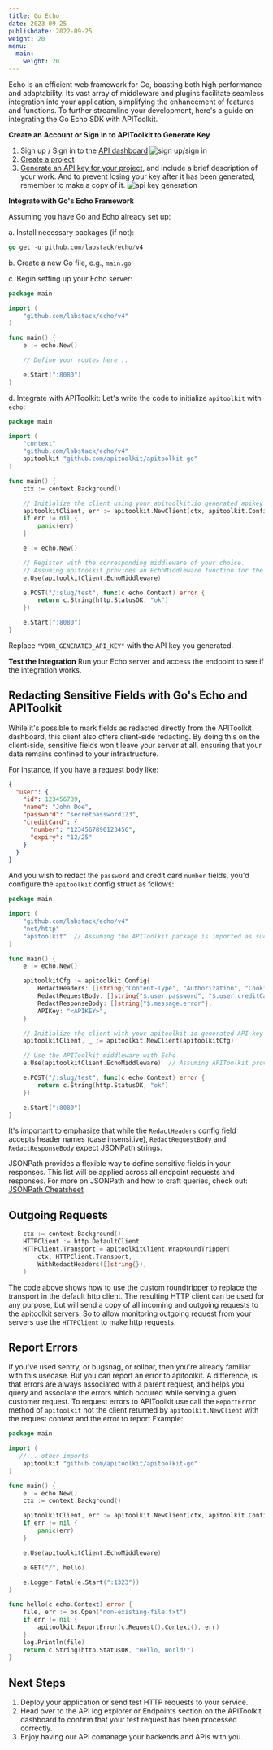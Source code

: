 ```yaml
---
title: Go Echo
date: 2023-09-25
publishdate: 2022-09-25
weight: 20
menu:
  main:
    weight: 20
---
```


Echo is an efficient web framework for Go, boasting both high performance and adaptability. Its vast array of middleware and plugins facilitate seamless integration into your application, simplifying the enhancement of features and functions. To further streamline your development, here's a guide on integrating the Go Echo SDK with APIToolkit.

**Create an Account or Sign In to APIToolkit to Generate Key**

1. Sign up / Sign in to the [API dashboard](https://app.apitoolkit.io)
   ![sign up/sign in](/signin.png)
2. [Create a project](/docs/dashboard/creating-a-project/)
3. [Generate an API key for your project](/docs/dashboard/generating-api-keys), and include a brief description of your work. And to prevent losing your key after it has been generated, remember to make a copy of it.
   ![api key generation](/api-keys-generation.png)

**Integrate with Go's Echo Framework**

Assuming you have Go and Echo already set up:

a. Install necessary packages (if not):

```go
go get -u github.com/labstack/echo/v4
```

b. Create a new Go file, e.g., `main.go`

c. Begin setting up your Echo server:

```go
package main

import (
	"github.com/labstack/echo/v4"
)

func main() {
	e := echo.New()

	// Define your routes here...

	e.Start(":8080")
}
```

d. Integrate with APIToolkit:
Let's write the code to initialize `apitoolkit` with `echo`:

```go
package main

import (
	"context"
	"github.com/labstack/echo/v4"
	apitoolkit "github.com/apitoolkit/apitoolkit-go"
)

func main() {
	ctx := context.Background()

	// Initialize the client using your apitoolkit.io generated apikey
	apitoolkitClient, err := apitoolkit.NewClient(ctx, apitoolkit.Config{APIKey: "<APIKEY>"})
	if err != nil {
		panic(err)
	}

	e := echo.New()

	// Register with the corresponding middleware of your choice.
	// Assuming apitoolkit provides an EchoMiddleware function for the echo framework.
	e.Use(apitoolkitClient.EchoMiddleware)

	e.POST("/:slug/test", func(c echo.Context) error {
		return c.String(http.StatusOK, "ok")
	})

	e.Start(":8080")
}
```

Replace `"YOUR_GENERATED_API_KEY"` with the API key you generated.

**Test the Integration**
Run your Echo server and access the endpoint to see if the integration works.

## Redacting Sensitive Fields with Go's Echo and APIToolkit

While it's possible to mark fields as redacted directly from the APIToolkit dashboard, this client also offers client-side redacting. By doing this on the client-side, sensitive fields won't leave your server at all, ensuring that your data remains confined to your infrastructure.

For instance, if you have a request body like:

```json
{
  "user": {
    "id": 123456789,
    "name": "John Doe",
    "password": "secretpassword123",
    "creditCard": {
      "number": "1234567890123456",
      "expiry": "12/25"
    }
  }
}
```

And you wish to redact the `password` and credit card `number` fields, you'd configure the `apitoolkit` config struct as follows:

```go
package main

import (
	"github.com/labstack/echo/v4"
	"net/http"
	"apitoolkit"  // Assuming the APIToolkit package is imported as such
)

func main() {
	e := echo.New()

	apitoolkitCfg := apitoolkit.Config{
        RedactHeaders: []string{"Content-Type", "Authorization", "Cookies"}, // Redacting both request and response headers
        RedactRequestBody: []string{"$.user.password", "$.user.creditCard.number"},
        RedactResponseBody: []string{"$.message.error"},
        APIKey: "<APIKEY>",
    }

	// Initialize the client with your apitoolkit.io generated API key
	apitoolkitClient, _ := apitoolkit.NewClient(apitoolkitCfg)

	// Use the APIToolkit middleware with Echo
	e.Use(apitoolkitClient.EchoMiddleware)  // Assuming APIToolkit provides such a middleware. Replace with the actual function if different.

	e.POST("/:slug/test", func(c echo.Context) error {
		return c.String(http.StatusOK, "ok")
	})

	e.Start(":8080")
}
```

It's important to emphasize that while the `RedactHeaders` config field accepts header names (case insensitive), `RedactRequestBody` and `RedactResponseBody` expect JSONPath strings.

JSONPath provides a flexible way to define sensitive fields in your responses. This list will be applied across all endpoint requests and responses. For more on JSONPath and how to craft queries, check out: [JSONPath Cheatsheet](https://lzone.de/cheat-sheet/JSONPath)

## Outgoing Requests

```go
    ctx := context.Background()
    HTTPClient := http.DefaultClient
    HTTPClient.Transport = apitoolkitClient.WrapRoundTripper(
        ctx, HTTPClient.Transport,
        WithRedactHeaders([]string{}),
    )

```

The code above shows how to use the custom roundtripper to replace the transport in the default http client.
The resulting HTTP client can be used for any purpose, but will send a copy of all incoming and outgoing requests
to the apitoolkit servers. So to allow monitoring outgoing request from your servers use the `HTTPClient` to make http requests.

## Report Errors

If you've used sentry, or bugsnag, or rollbar, then you're already familiar with this usecase.
But you can report an error to apitoolkit. A difference, is that errors are always associated with a parent request, and helps you query and associate the errors which occured while serving a given customer request. To request errors to APIToolkit use call the `ReportError` method of `apitoolkit` not the client returned by `apitoolkit.NewClient` with the request context and the error to report
Example:

```go
package main

import (
   //... other imports
  	apitoolkit "github.com/apitoolkit/apitoolkit-go"
)

func main() {
	e := echo.New()
	ctx := context.Background()

	apitoolkitClient, err := apitoolkit.NewClient(ctx, apitoolkit.Config{APIKey: "<API_KEY>"})
	if err != nil {
		panic(err)
	}

	e.Use(apitoolkitClient.EchoMiddleware)

	e.GET("/", hello)

	e.Logger.Fatal(e.Start(":1323"))
}

func hello(c echo.Context) error {
	file, err := os.Open("non-existing-file.txt")
	if err != nil {
		apitoolkit.ReportError(c.Request().Context(), err)
	}
	log.Println(file)
	return c.String(http.StatusOK, "Hello, World!")
}

```

## Next Steps

1. Deploy your application or send test HTTP requests to your service.
2. Head over to the API log explorer or Endpoints section on the APIToolkit dashboard to confirm that your test request has been processed correctly.
3. Enjoy having our API comanage your backends and APIs with you.
